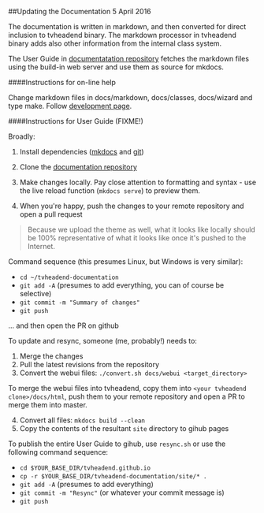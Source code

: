##Updating the Documentation 5 April 2016

The documentation is written in markdown, and then converted for
direct inclusion to tvheadend binary. The markdown processor in
tvheadend binary adds also other information from the internal
class system.

The User Guide
in [documentatation repository](https://github.com/tvheadend/tvheadend-documentation)
fetches the markdown files using the build-in web server and use
them as source for mkdocs.

####Instructions for on-line help

Change markdown files in docs/markdown, docs/classes, docs/wizard and type
make. Follow
[development page](https://tvheadend.org/projects/tvheadend/wiki/Development).

####Instructions for User Guide (FIXME!)

Broadly:

1. Install dependencies ([mkdocs](http://www.mkdocs.org/) and 
[git](https://help.github.com/articles/set-up-git/))

2. Clone the [documentation repository](https://github.com/tvheadend/tvheadend-documentation)

3. Make changes locally. Pay close attention to formatting and syntax - 
use the live reload function (`mkdocs serve`) to preview them. 

4. When you're happy, push the changes to your remote repository and open 
a pull request

> Because we upload the theme as well, what it looks like locally should be 
> 100% representative of what it looks like once it's pushed to the Internet.

Command sequence (this presumes Linux, but Windows is very similar):

* `cd ~/tvheadend-documentation`
* `git add -A` (presumes to add everything, you can of course be selective)
* `git commit -m "Summary of changes"`
* `git push`

... and then open the PR on github

To update and resync, someone (me, probably!) needs to:

1. Merge the changes
2. Pull the latest revisions from the repository
3. Convert the webui files: `./convert.sh docs/webui <target_directory>`

To merge the webui files into tvheadend, copy them into `<your tvheadend clone>/docs/html`, 
push them to your remote repository and open a PR to merge them into master.

4. Convert all files: `mkdocs build --clean`
5. Copy the contents of the resultant `site` directory to gihub pages

To publish the entire User Guide to gihub, use `resync.sh` or use the
following command sequence:

* `cd $YOUR_BASE_DIR/tvheadend.github.io`
* `cp -r $YOUR_BASE_DIR/tvheadend-documentation/site/* .`
* `git add -A` (presumes to add everything)
* `git commit -m "Resync"` (or whatever your commit message is)
* `git push`
